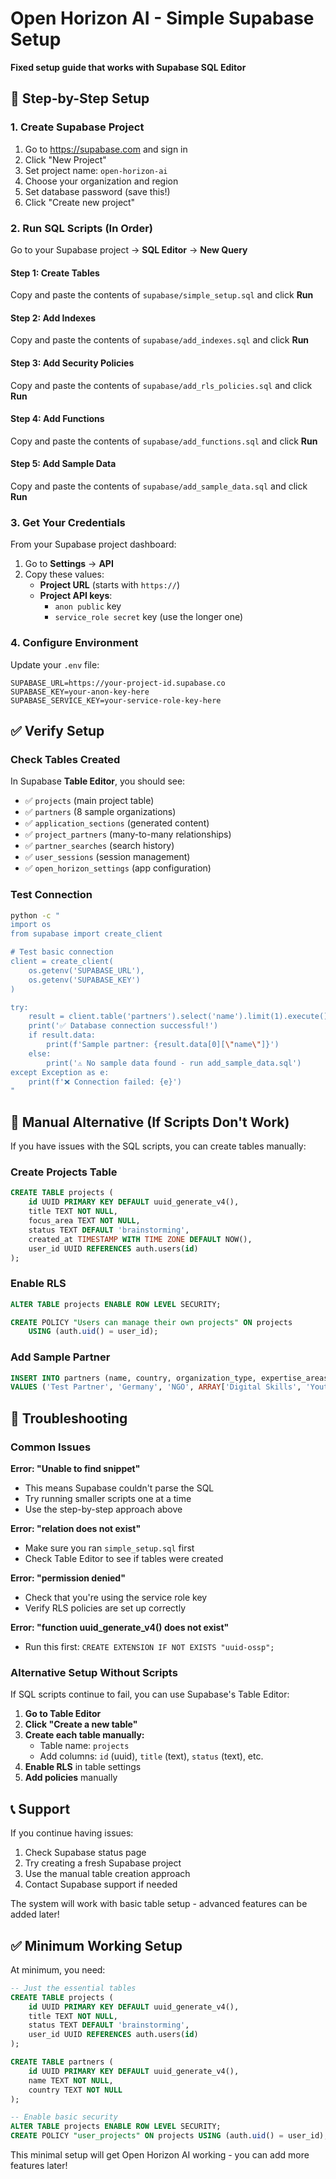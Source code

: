 # Open Horizon AI - Simple Supabase Setup

**Fixed setup guide that works with Supabase SQL Editor**

## 🚀 Step-by-Step Setup

### 1. Create Supabase Project
1. Go to https://supabase.com and sign in
2. Click "New Project"
3. Set project name: `open-horizon-ai`
4. Choose your organization and region
5. Set database password (save this!)
6. Click "Create new project"

### 2. Run SQL Scripts (In Order)

Go to your Supabase project → **SQL Editor** → **New Query**

#### Step 1: Create Tables
Copy and paste the contents of `supabase/simple_setup.sql` and click **Run**

#### Step 2: Add Indexes  
Copy and paste the contents of `supabase/add_indexes.sql` and click **Run**

#### Step 3: Add Security Policies
Copy and paste the contents of `supabase/add_rls_policies.sql` and click **Run**

#### Step 4: Add Functions
Copy and paste the contents of `supabase/add_functions.sql` and click **Run**

#### Step 5: Add Sample Data
Copy and paste the contents of `supabase/add_sample_data.sql` and click **Run**

### 3. Get Your Credentials
From your Supabase project dashboard:
1. Go to **Settings** → **API**
2. Copy these values:
   - **Project URL** (starts with `https://`)
   - **Project API keys**:
     - `anon public` key
     - `service_role secret` key (use the longer one)

### 4. Configure Environment
Update your `.env` file:
```env
SUPABASE_URL=https://your-project-id.supabase.co
SUPABASE_KEY=your-anon-key-here
SUPABASE_SERVICE_KEY=your-service-role-key-here
```

## ✅ Verify Setup

### Check Tables Created
In Supabase **Table Editor**, you should see:
- ✅ `projects` (main project table)
- ✅ `partners` (8 sample organizations)
- ✅ `application_sections` (generated content)
- ✅ `project_partners` (many-to-many relationships)
- ✅ `partner_searches` (search history)
- ✅ `user_sessions` (session management)
- ✅ `open_horizon_settings` (app configuration)

### Test Connection
```bash
python -c "
import os
from supabase import create_client

# Test basic connection
client = create_client(
    os.getenv('SUPABASE_URL'), 
    os.getenv('SUPABASE_KEY')
)

try:
    result = client.table('partners').select('name').limit(1).execute()
    print('✅ Database connection successful!')
    if result.data:
        print(f'Sample partner: {result.data[0][\"name\"]}')
    else:
        print('⚠️ No sample data found - run add_sample_data.sql')
except Exception as e:
    print(f'❌ Connection failed: {e}')
"
```

## 🔧 Manual Alternative (If Scripts Don't Work)

If you have issues with the SQL scripts, you can create tables manually:

### Create Projects Table
```sql
CREATE TABLE projects (
    id UUID PRIMARY KEY DEFAULT uuid_generate_v4(),
    title TEXT NOT NULL,
    focus_area TEXT NOT NULL,
    status TEXT DEFAULT 'brainstorming',
    created_at TIMESTAMP WITH TIME ZONE DEFAULT NOW(),
    user_id UUID REFERENCES auth.users(id)
);
```

### Enable RLS
```sql
ALTER TABLE projects ENABLE ROW LEVEL SECURITY;

CREATE POLICY "Users can manage their own projects" ON projects
    USING (auth.uid() = user_id);
```

### Add Sample Partner
```sql
INSERT INTO partners (name, country, organization_type, expertise_areas)
VALUES ('Test Partner', 'Germany', 'NGO', ARRAY['Digital Skills', 'Youth Work']);
```

## 🚨 Troubleshooting

### Common Issues

**Error: "Unable to find snippet"**
- This means Supabase couldn't parse the SQL
- Try running smaller scripts one at a time
- Use the step-by-step approach above

**Error: "relation does not exist"**
- Make sure you ran `simple_setup.sql` first
- Check Table Editor to see if tables were created

**Error: "permission denied"**
- Check that you're using the service role key
- Verify RLS policies are set up correctly

**Error: "function uuid_generate_v4() does not exist"**
- Run this first: `CREATE EXTENSION IF NOT EXISTS "uuid-ossp";`

### Alternative Setup Without Scripts

If SQL scripts continue to fail, you can use Supabase's Table Editor:

1. **Go to Table Editor**
2. **Click "Create a new table"**
3. **Create each table manually:**
   - Table name: `projects`
   - Add columns: `id` (uuid), `title` (text), `status` (text), etc.
4. **Enable RLS** in table settings
5. **Add policies** manually

## 📞 Support

If you continue having issues:
1. Check Supabase status page
2. Try creating a fresh Supabase project
3. Use the manual table creation approach
4. Contact Supabase support if needed

The system will work with basic table setup - advanced features can be added later!

## ✅ Minimum Working Setup

At minimum, you need:
```sql
-- Just the essential tables
CREATE TABLE projects (
    id UUID PRIMARY KEY DEFAULT uuid_generate_v4(),
    title TEXT NOT NULL,
    status TEXT DEFAULT 'brainstorming',
    user_id UUID REFERENCES auth.users(id)
);

CREATE TABLE partners (
    id UUID PRIMARY KEY DEFAULT uuid_generate_v4(),
    name TEXT NOT NULL,
    country TEXT NOT NULL
);

-- Enable basic security
ALTER TABLE projects ENABLE ROW LEVEL SECURITY;
CREATE POLICY "user_projects" ON projects USING (auth.uid() = user_id);
```

This minimal setup will get Open Horizon AI working - you can add more features later!